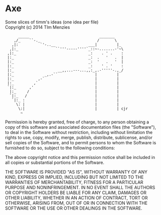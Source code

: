 Axe
====

Some slices of timm's ideas (one idea per file)  
Copyright (c) 2014 TIm Menzies

          _____                                _______
        ,/_    ``-._                          /       \ 
       ,|:          `'-..__               ___|         |_
      ,|:_                 ``'''-----''''`_::~-.......-'~\ 
     ,|:_                                 _:    . ' .    :
     |:_                                  _:  .   '   .  |
     |:_                                  _:  '   .   '  |
     |:_                                  _:    ' . '    :
     |:_                    __,,...---...,,:_,.-'''''-.,_/
     |:_              _,.-``                 |         |
     |:_           ,-`                       |         |
     |:_         ,`                          |         |
     `|:_      ,'                            |         |
      |:_     /                              |         |
      `|:_   /                               |         |
       `|:_ :                                |         |
         \: |                                |         |
          \:|                                |         | cjr
           ~                                             


Permission is hereby granted, free of charge, to any person obtaining a copy
of this software and associated documentation files (the "Software"), to deal
in the Software without restriction, including without limitation the rights
to use, copy, modify, merge, publish, distribute, sublicense, and/or sell
copies of the Software, and to permit persons to whom the Software is
furnished to do so, subject to the following conditions:

The above copyright notice and this permission notice shall be included in all
copies or substantial portions of the Software.

THE SOFTWARE IS PROVIDED "AS IS", WITHOUT WARRANTY OF ANY KIND, EXPRESS OR
IMPLIED, INCLUDING BUT NOT LIMITED TO THE WARRANTIES OF MERCHANTABILITY,
FITNESS FOR A PARTICULAR PURPOSE AND NONINFRINGEMENT. IN NO EVENT SHALL THE
AUTHORS OR COPYRIGHT HOLDERS BE LIABLE FOR ANY CLAIM, DAMAGES OR OTHER
LIABILITY, WHETHER IN AN ACTION OF CONTRACT, TORT OR OTHERWISE, ARISING FROM,
OUT OF OR IN CONNECTION WITH THE SOFTWARE OR THE USE OR OTHER DEALINGS IN THE
SOFTWARE.
